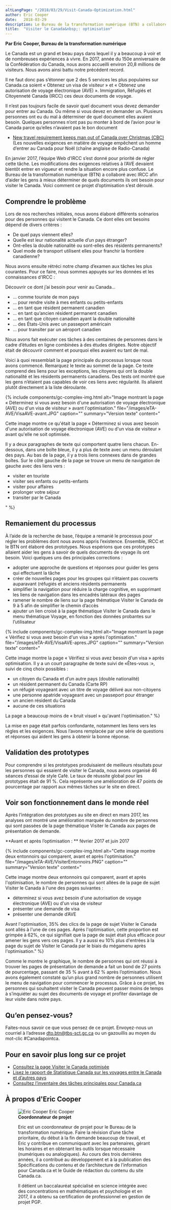 ```yaml
---
altLangPage: "/2018/03/29/Visit-Canada-Optimization.html"
author: Eric Cooper
date:   2018-03-29
description: Le Bureau de la transformation numérique (BTN) a collaboré avec Immigration, Réfugiés et Citoyenneté Canada (IRCC) afin d’aider les gens à mieux déterminer de quels documents ils ont besoin pour visiter le Canada. Voici comment ce projet d’optimisation s’est déroulé.
title:  "Visiter le Canada&nbsp;: optimisation"
---
```


**Par Eric Cooper, Bureau de la transformation numérique**

Le Canada est un grand et beau pays dans lequel il y a beaucoup à voir et de nombreuses expériences à vivre. En 2017, année du 150e anniversaire de la Confédération du Canada, nous avons accueilli environ 20,8 millions de visiteurs. Nous avons ainsi battu notre précédent record.

Il ne faut donc pas s’étonner que 2 des 5 services les plus populaires sur Canada.ca soient «&nbsp;Obtenez un visa de visiteur&nbsp;» et «&nbsp;Obtenez une autorisation de voyage électronique (AVE)&nbsp;». Immigration, Réfugiés et Citoyenneté Canada (IRCC) ces deux documents de voyage.

Il n’est pas toujours facile de savoir quel document vous devez demander pour entrer au Canada. Ou même si vous devez en demander un. Plusieurs personnes ont eu du mal à déterminer de quel document elles avaient besoin. Quelques personnes n’ont pas pu monter à bord de l’avion pour le Canada parce qu’elles n’avaient pas le bon document

* [New travel requirement keeps man out of Canada over Christmas (CBC)](http://www.cbc.ca/news/canada/nova-scotia/travel-security-eta-document-england-electronic-travel-authorization-1.3916927) (Les nouvelles exigences en matière de voyage empêchent un homme d’entrer au Canada pour Noël (chaîne anglaise de Radio-Canada)

En janvier 2017, l’équipe Web d’IRCC s’est donné pour priorité de régler cette tâche. Les modifications des exigences relatives à l’AVE devaient bientôt entrer en vigueur et rendre la situation encore plus confuse. Le Bureau de la transformation numérique (BTN) a collaboré avec IRCC afin d’aider les gens à mieux déterminer de quels documents ils ont besoin pour visiter le Canada. Voici comment ce projet d’optimisation s’est déroulé.

## Comprendre le problème

Lors de nos recherches initiales, nous avons élaboré différents scénarios pour des personnes qui visitent le Canada. Ce dont elles ont besoins dépend de divers critères&nbsp;:

- De quel pays viennent elles?
- Quelle est leur nationalité actuelle d’un pays étranger?
- Ont-elles la double nationalité ou sont-elles des résidents permanents?
- Quel mode de transport utilisent elles pour franchir la frontière canadienne?


Nous avons ensuite rétréci notre champ d’examen aux tâches les plus courantes. Pour ce faire, nous sommes appuyés sur les données et les connaissances d’IRCC&nbsp;:

Découvrir ce dont j’ai besoin pour venir au Canada...

- ... comme touriste de mon pays
- ... pour rendre visite à mes enfants ou petits-enfants
- ... en tant que résident permanent canadien
- ... en tant qu’ancien résident permanent canadien
- ... en tant que citoyen canadien ayant la double nationalité
- ... des États-Unis avec un passeport américain
- ... pour transiter par un aéroport canadien


Nous avons fait exécuter ces tâches à des centaines de personnes dans le cadre d’études en ligne combinées à des études dirigées. Notre objectif était de découvrir comment et pourquoi elles avaient eu tant de mal.

Voici à quoi ressemblait la page principale du processus lorsque nous avons commencé. Remarquez le texte au sommet de la page. Ce texte comprend des liens pour les exceptions, les citoyens qui ont la double nationalité et les résidents permanents canadiens. Des tests ont montré que les gens n’étaient pas capables de voir ces liens avec régularité. Ils allaient plutôt directement à la liste déroulante.

{% include components/gc-complex-img.html
	 alt="Image montrant la page «&nbsp;Déterminez si vous avez besoin d'une autorisation de voyage électronique (AVE) ou d'un visa de visiteur&nbsp;» avant l'optimisation."
	 file="/images/eTA-AVE/VisaAVE-avant.JPG"
	 caption=""
	 summary="Version texte"
	 content="<p>Cette image montre ce qu'était la page «&nbsp;Déterminez si vous avez besoin d'une autorisation de voyage électronique (AVE) ou d'un visa de visiteur&nbsp;» avant qu'elle ne soit optimisée.</p><p>Il y a deux paragraphes de texte qui comportent quatre liens chacun. En-dessous, dans une boîte bleue, il y a plus de texte avec un menu déroulant des pays. Au bas de la page, il y a trois liens connexes dans de grandes boîtes. Sur le côté gauche de la page se trouve un menu de navigation de gauche avec des liens vers&nbsp;:</p><ul>
	<li>visiter en touriste</li>
	<li>visiter ses enfants ou petits-enfants</li>
	<li>visiter pour affaires</li>
	<li>prolonger votre séjour</li>
	<li>transiter par le Canada</li>
	</ul>"
%}

## Remaniement du processus
À l’aide de la recherche de base, l’équipe a remanié le processus pour régler les problèmes dont nous avons appris l’existence. Ensemble, IRCC et le BTN ont élaboré des prototypes. Nous espérions que ces prototypes allaient aider les gens à savoir de quels documents de voyage ils ont besoin. Voici quelques uns des principales corrections&nbsp;:


- adopter une approche de questions et réponses pour guider les gens qui effectuent la tâche
- créer de nouvelles pages pour les groupes qui n’étaient pas couverts auparavant (réfugiés et anciens résidents permanents
- simplifier la navigation pour réduire la charge cognitive, en supprimant les liens de navigation dans les encadrés latéraux des pages
- ramener le nombre de liens sur la page thématique Visiter le Canada de 9 à 5 afin de simplifier le chemin d’accès
- ajouter un lien croisé à la page thématique Visiter le Canada dans le menu thématique Voyage, en fonction des données probantes sur l’utilisateur


{% include components/gc-complex-img.html
	 alt="Image montrant la page «&nbsp;Vérifiez si vous avez besoin d'un visa&nbsp;» après l'optimisation."
	 file="/images/eTA-AVE/VisaAVE-apres.JPG"
	 caption=""
	 summary="Version texte"
	 content="	<p>Cette image montre la page  «&nbsp;Vérifiez si vous avez besoin d'un visa&nbsp;» après optimisation. Il y a un court paragraphe de texte suivi de «Êtes-vous&nbsp;:», suivi de cinq choix possibles&nbsp;: </p>
	<ul>
		<li>un citoyen du Canada et d’un autre pays (double nationalité)</li>
		<li>un résident permanent du Canada (Carte RP)</li>
		<li>un réfugié voyageant avec un titre de voyage délivré aux non-citoyens</li>
		<li>une personne apatride voyageant avec un passeport pour étranger</li>
		<li>un ancien résident du Canada</li>
		<li>aucune de ces situations</li>
	</ul>
	La page a beaucoup moins de «&nbsp;bruit visuel&nbsp;» qu'avant l'optimisation."
%}

La mise en page était parfois confondante, notamment les liens vers les règles et les exigences. Nous l’avons remplacée par une série de questions et réponses qui aident les gens à obtenir la bonne réponse.

## Validation des prototypes
Pour comprendre si les prototypes produisaient de meilleurs résultats pour les personnes qui essaient de visiter le Canada, nous avons organisé 46 séances d’essai de style Café. Le taux de réussite global pour les prototypes était de 91&nbsp;%. Cela représente une amélioration de 47 points de pourcentage par rapport aux mêmes tâches sur le site en direct.

## Voir son fonctionnement dans le monde réel
Après l’intégration des prototypes au site en direct en mars 2017, les analyses ont montré une amélioration marquée du nombre de personnes qui sont passées de la page thématique Visiter le Canada aux pages de présentation de demande.

**Avant et après l’optimisation&nbsp;: ** février 2017 et juin 2017

{% include components/gc-complex-img.html
	 alt="Cette image montre deux entonnoirs qui comparent, avant et après l'optimisation."
	 file="/images/eTA-AVE/VisiterEntonnoirs.PNG"
	 caption=""
	 summary="Version texte"
	 content="	<p>Cette image montre deux entonnoirs qui comparent, avant et après l'optimisation, le nombre de personnes qui sont allées de la page de sujet Visiter le Canada à l'une des pages suivantes&nbsp;:</p>
	<ul>
		<li>déterminez si vous avez besoin d'une autorisation de voyage électronique (AVE) ou d'un visa de visiteur</li>
		<li>présenter une demande de visa</li>
		<li>présenter une demande d’AVE</li>
	</ul>
Avant l'optimisation, 35% des clics de la page de sujet Visiter le Canada sont allés à l'une de ces pages. Après l'optimisation, cette proportion est grimpée à 62%, ce qui signifiait que la page de sujet était plus efficace pour amener les gens vers ces pages. Il y a aussi eu 10% plus d'entrées à la page du sujet de Visiter le Canada par le biais du mégamenu après l'optimisation."
%}

Comme le montre le graphique, le nombre de personnes qui ont réussi à trouver les pages de présentation de demande a fait un bond de 27 points de pourcentage, passant de 35&nbsp;% avant à 62&nbsp;% après l’optimisation. Nous avons également constaté qu’un plus grand nombre de personnes utilisent le menu de navigation pour commencer le processus. Grâce à ce projet, les personnes qui souhaitent visiter le Canada peuvent passer moins de temps à s’inquiéter au sujet des documents de voyage et profiter davantage de leur visite dans notre pays.

## Qu’en pensez-vous?
Faites-nous savoir ce que vous pensez de ce projet. Envoyez-nous un courriel à l’adresse [dto.btn@tbs-sct.gc.ca](mailto:dto.btn@tbs-sct.gc.ca) ou un gazouillis au moyen du mot-clic #Canadapointca.

## Pour en savoir plus long sur ce projet

- [Consultez la page Visiter le Canada optimisée](https://www.canada.ca/fr/immigration-refugies-citoyennete/services/visiter-canada.html)
- [Lisez le rapport de Statistique Canada sur les voyages entre le Canada et d’autres pays](http://www.statcan.gc.ca/daily-quotidien/180220/dq180220c-fra.htm)
- [Consultez l’inventaire des tâches principales pour Canada.ca](https://www.canada.ca/fr/gouvernement/a-propos/taches-principales-pour-canada-ca.html)


## À propos d'Eric Cooper
<figure class="row">
	<div class="col-md-3 col-xs-12">
		<div class="pull-left mrgn-bttm-md">
			<img class="img-responsive"  src="/images/DTO-aboutus/DTO_blog_photo_DSC_3047_277x370.jpg" alt="Eric Cooper" />
			Eric Cooper<br>
			<b>Coordonnateur de projet</b>
		</div>
	</div>
	<div class="col-md-9 col-xs-12">
		<figcaption>
			<p>Eric est un coordonnateur de projet pour le Bureau de la transformation numérique. Faire la révision d’une tâche prioritaire, du début à la fin demande beaucoup de travail, et Eric y contribue en communiquant avec les partenaires, gérant les horaires et en obtenant les outils lorsque nécessaire (numériques ou analogiques). Au cours des trois dernières années, il a contribué au développement et à la publication des Spécifications du contenu et de l’architecture de l’information pour Canada.ca et le Guide de rédaction du contenu du site Canada.ca.</p><p>Il détient un baccalauréat spécialisé en science intégrée avec des concentrations en mathématiques et psychologie et en 2017, il a obtenu sa certification de professionnel en gestion de projet PGP.</p>
		</figcaption>
	</div>
</figure>
